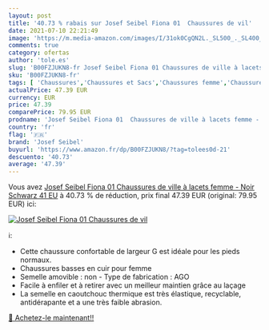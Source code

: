 ```yaml
---
layout: post
title: '40.73 % rabais sur Josef Seibel Fiona 01  Chaussures de vil'
date: 2021-07-10 22:21:49
image: 'https://m.media-amazon.com/images/I/31ok0CgQN2L._SL500_._SL400_.jpg'
comments: true
category: ofertas
author: 'tole.es'
slug: 'B00FZJUKN8-fr Josef Seibel Fiona 01 Chaussures de ville à lacets femme -...'
sku: 'B00FZJUKN8-fr'
tags: [ 'Chaussures','Chaussures et Sacs','Chaussures femme','Chaussures plates femme','josef seibel', ]
actualPrice: 47.39 EUR
currency: EUR
price: 47.39
comparePrice: 79.95 EUR
prodname: 'Josef Seibel Fiona 01  Chaussures de ville à lacets femme - Noir  Schwarz   41 EU'
country: 'fr'
flag: '🇫🇷'
brand: 'Josef Seibel'
buyurl: 'https://www.amazon.fr/dp/B00FZJUKN8/?tag=tolees0d-21'
descuento: '40.73'
average: '47.39'
---
```


Vous avez [Josef Seibel Fiona 01  Chaussures de ville à lacets femme - Noir  Schwarz   41 EU](https://www.amazon.fr/dp/B00FZJUKN8/?tag=tolees0d-21)  à  40.73 % de réduction, prix final  47.39 EUR (original: 79.95 EUR) ici:

[![Josef Seibel Fiona 01  Chaussures de vil](https://m.media-amazon.com/images/I/31ok0CgQN2L._SL500_._SL400_.jpg)](https://www.amazon.fr/dp/B00FZJUKN8/?tag=tolees0d-21)

ℹ️:

- Cette chaussure confortable de largeur G est idéale pour les pieds normaux.
- Chaussures basses en cuir pour femme
- Semelle amovible : non - Type de fabrication : AGO
- Facile à enfiler et à retirer avec un meilleur maintien grâce au laçage
- La semelle en caoutchouc thermique est très élastique, recyclable, antidérapante et a une très faible abrasion.

[🛒 Achetez-le maintenant!!](https://www.amazon.fr/dp/B00FZJUKN8/?tag=tolees0d-21)
